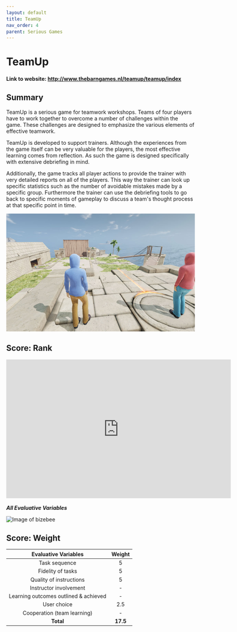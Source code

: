 ```yaml
---
layout: default
title: TeamUp
nav_order: 4
parent: Serious Games
---
```


# TeamUp

#### Link to website: http://www.thebarngames.nl/teamup/teamup/index

## Summary

TeamUp is a serious game for teamwork workshops. Teams of four players have to work together to overcome a number of challenges within the game. These challenges are designed to emphasize the various elements of effective teamwork.

TeamUp is developed to support trainers. Although the experiences from the game itself can be very valuable for the players, the most effective learning comes from reflection. As such the game is designed specifically with extensive debriefing in mind.

Additionally, the game tracks all player actions to provide the trainer with very detailed reports on all of the players. This way the trainer can look up specific statistics such as the number of avoidable mistakes made by a specific group. Furthermore the trainer can use the debriefing tools to go back to specific moments of gameplay to discuss a team's thought process at that specific point in time.

![Image of Simbiz](assets/teamup.jpg)

## Score: Rank

<iframe width="600" height="371" seamless frameborder="0" scrolling="no" src="https://docs.google.com/spreadsheets/d/e/2PACX-1vRQeSSNa-R2e3TA_gbRtNTG3-69Q0TsvFACQQct_vCGbwvci6NYCB5iWdA0Nlzw5RUHCZdxqINldR5G/pubchart?oid=746340513&amp;format=interactive"></iframe>

**_All Evaluative Variables_**

![Image of bizebee](../assets/teamupscore.png)

## Score: Weight

|         Evaluative Variables          |  Weight  |
| :-----------------------------------: | :------: |
|             Task sequence             |    5     |
|           Fidelity of tasks           |    5     |
|        Quality of instructions        |    5     |
|        Instructor involvement         |    -     |
| Learning outcomes outlined & achieved |    -     |
|              User choice              |   2.5    |
|      Cooperation (team learning)      |    -     |
|               **Total**               | **17.5** |
